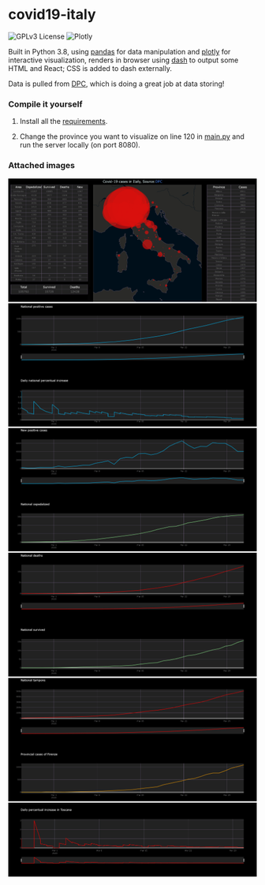 # covid19-italy
![GPLv3 License](https://img.shields.io/badge/%20License-GPL%20v3-yellow?style=flat-square)
![Plotly](https://img.shields.io/badge/%20-Plotly-blue?style=flat-square)

Built in Python 3.8, using [pandas](https://github.com/pandas-dev/pandas) for data manipulation and [plotly](https://github.com/plotly/plotly.py) for interactive visualization, renders in browser using [dash](https://github.com/plotly/dash) to output some HTML and React; CSS is added to dash externally.

Data is pulled from [DPC](https://github.com/pcm-dpc/COVID-19), which is doing a great job at data storing!

### Compile it yourself

1. Install all the [requirements](requirements.txt).

2. Change the province you want to visualize on line 120 in [main.py](main.py) and run the server locally (on port 8080).

### Attached images

![img1](/img1.png)
![img2](/img2.png)
![img3](/img3.png)
![img4](/img4.png)
![img5](/img5.png)
![img6](/img6.png)
